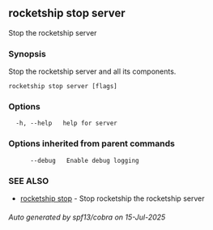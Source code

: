 ## rocketship stop server

Stop the rocketship server

### Synopsis

Stop the rocketship server and all its components.

```
rocketship stop server [flags]
```

### Options

```
  -h, --help   help for server
```

### Options inherited from parent commands

```
      --debug   Enable debug logging
```

### SEE ALSO

* [rocketship stop](rocketship_stop.md)	 - Stop rocketship the rocketship server

###### Auto generated by spf13/cobra on 15-Jul-2025

